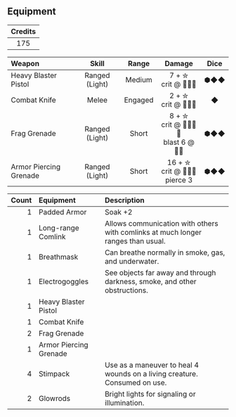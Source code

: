 ## Equipment

| Credits |
|:-------:|
|   175   |

|         Weapon         |     Skill      |  Range  |                     Damage                      | Dice |
|:---------------------- |:--------------:|:-------:|:-----------------------------------------------:|:----:|
| Heavy Blaster Pistol   | Ranged (Light) | Medium  | 7 + ✮  <br> crit @ 🦇🦇🦇                       | ⬢◆◆
| Combat Knife           | Melee          | Engaged | 2 + ✮  <br> crit @ 🦇🦇🦇                       | ◆
| Frag Grenade           | Ranged (Light) | Short   | 8 + ✮  <br> crit @ 🦇🦇🦇🦇 <br> blast 6 @ 🦇🦇 | ⬢◆◆
| Armor Piercing Grenade | Ranged (Light) | Short   | 16 + ✮ <br> crit @ 🦇🦇🦇   <br> pierce 3       | ⬢◆◆

| Count |        Equipment       | Description |
| -----:|:---------------------- |:----------- |
|   1   | Padded Armor           | Soak +2
|   1   | Long-range Comlink     | Allows communication with others with comlinks at much longer ranges than usual.
|   1   | Breathmask             | Can breathe normally in smoke, gas, and underwater.
|   1   | Electrogoggles         | See objects far away and through darkness, smoke, and other obstructions.
|   1   | Heavy Blaster Pistol
|   1   | Combat Knife
|   2   | Frag Grenade
|   1   | Armor Piercing Grenade
|   4   | Stimpack               | Use as a maneuver to heal 4 wounds on a living creature. Consumed on use.
|   2   | Glowrods               | Bright lights for signaling or illumination.
